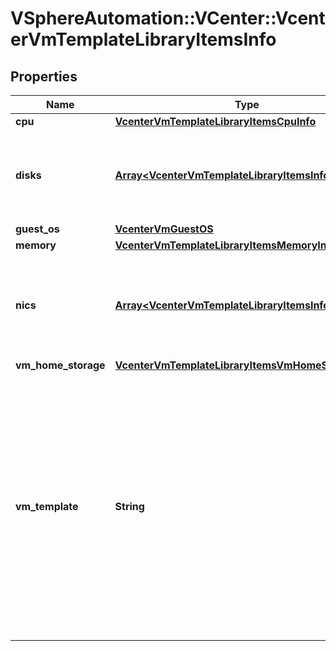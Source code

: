 # VSphereAutomation::VCenter::VcenterVmTemplateLibraryItemsInfo

## Properties
Name | Type | Description | Notes
------------ | ------------- | ------------- | -------------
**cpu** | [**VcenterVmTemplateLibraryItemsCpuInfo**](VcenterVmTemplateLibraryItemsCpuInfo.md) |  | 
**disks** | [**Array&lt;VcenterVmTemplateLibraryItemsInfoDisks&gt;**](VcenterVmTemplateLibraryItemsInfoDisks.md) | Storage information about the virtual machine template&#39;s virtual disks. | 
**guest_os** | [**VcenterVmGuestOS**](VcenterVmGuestOS.md) |  | 
**memory** | [**VcenterVmTemplateLibraryItemsMemoryInfo**](VcenterVmTemplateLibraryItemsMemoryInfo.md) |  | 
**nics** | [**Array&lt;VcenterVmTemplateLibraryItemsInfoNics&gt;**](VcenterVmTemplateLibraryItemsInfoNics.md) | Information about the virtual machine template&#39;s virtual ethernet adapters. | 
**vm_home_storage** | [**VcenterVmTemplateLibraryItemsVmHomeStorageInfo**](VcenterVmTemplateLibraryItemsVmHomeStorageInfo.md) |  | 
**vm_template** | **String** | Identifier of the latest virtual machine template contained in the library item. This {@term field} is the managed object identifier used to identify the virtual machine template in the vSphere Management (SOAP) API. | 


